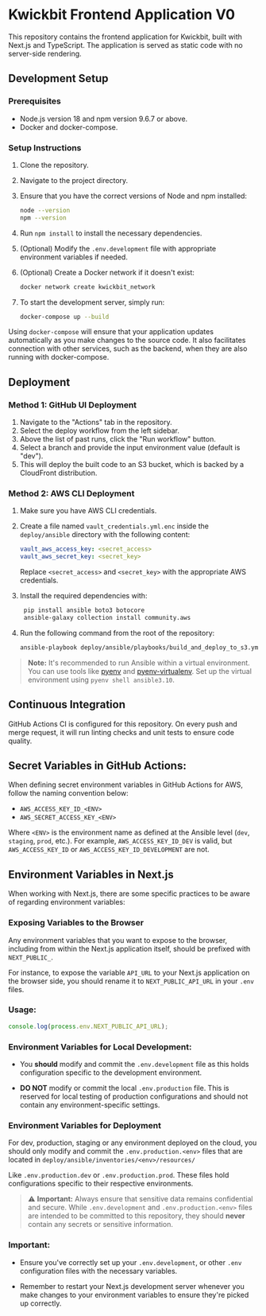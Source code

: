 # Kwickbit Frontend Application V0

This repository contains the frontend application for Kwickbit, built with Next.js and TypeScript. The application is served as static code with no server-side rendering.

## Development Setup

### Prerequisites

- Node.js version 18 and npm version 9.6.7 or above.
- Docker and docker-compose.

### Setup Instructions

1. Clone the repository.
2. Navigate to the project directory.
3. Ensure that you have the correct versions of Node and npm installed:

    ```bash
    node --version
    npm --version
    ```

4. Run `npm install` to install the necessary dependencies.
5. (Optional) Modify the `.env.development` file with appropriate environment variables if needed.
6. (Optional) Create a Docker network if it doesn't exist:

    ```bash
    docker network create kwickbit_network
    ```

7. To start the development server, simply run:

    ```bash
    docker-compose up --build
    ```

Using `docker-compose` will ensure that your application updates automatically as you make changes to the source code. It also facilitates connection with other services, such as the backend, when they are also running with docker-compose.

## Deployment

### Method 1: GitHub UI Deployment

1. Navigate to the "Actions" tab in the repository.
2. Select the deploy workflow from the left sidebar.
3. Above the list of past runs, click the "Run workflow" button.
4. Select a branch and provide the input environment value (default is "dev").
5. This will deploy the built code to an S3 bucket, which is backed by a CloudFront distribution.

### Method 2: AWS CLI Deployment

1. Make sure you have AWS CLI credentials.
2. Create a file named `vault_credentials.yml.enc` inside the `deploy/ansible` directory with the following content:

    ```yaml
    vault_aws_access_key: <secret_access>
    vault_aws_secret_key: <secret_key>
    ```

    Replace `<secret_access>` and `<secret_key>` with the appropriate AWS credentials.
3. Install the required dependencies with:
   ```bash
    pip install ansible boto3 botocore
    ansible-galaxy collection install community.aws
    ```
4. Run the following command from the root of the repository:
    ```bash
    ansible-playbook deploy/ansible/playbooks/build_and_deploy_to_s3.yml -i deploy/ansible/inventories/dev/ -e@deploy/ansible/vault_credentials.yml.enc
    ```
> **Note:** It's recommended to run Ansible within a virtual environment. You can use tools like [pyenv](https://github.com/pyenv/pyenv) and [pyenv-virtualenv](https://github.com/pyenv/pyenv-virtualenv). Set up the virtual environment using `pyenv shell ansible3.10`.


## Continuous Integration

GitHub Actions CI is configured for this repository. On every push and merge request, it will run linting checks and unit tests to ensure code quality.


## Secret Variables in GitHub Actions:

When defining secret environment variables in GitHub Actions for AWS, follow the naming convention below:

- `AWS_ACCESS_KEY_ID_<ENV>`
- `AWS_SECRET_ACCESS_KEY_<ENV>`

Where `<ENV>` is the environment name as defined at the Ansible level (`dev`, `staging`, `prod`, etc.).
For example, `AWS_ACCESS_KEY_ID_DEV` is valid, but `AWS_ACCESS_KEY_ID` or `AWS_ACCESS_KEY_ID_DEVELOPMENT` are not.


## Environment Variables in Next.js

When working with Next.js, there are some specific practices to be aware of regarding environment variables:

### Exposing Variables to the Browser

Any environment variables that you want to expose to the browser, including from within the Next.js application itself, should be prefixed with `NEXT_PUBLIC_`.

For instance, to expose the variable `API_URL` to your Next.js application on the browser side, you should rename it to `NEXT_PUBLIC_API_URL` in your `.env` files.

### Usage:

```javascript
console.log(process.env.NEXT_PUBLIC_API_URL);
```

### Environment Variables for Local Development:

- You **should** modify and commit the `.env.development` file as this holds configuration specific to the development environment.

- **DO NOT** modify or commit the local `.env.production` file. This is reserved for local testing of production configurations and should not contain any environment-specific settings.

### Environment Variables for Deployment

For dev, production, staging or any environment deployed on the cloud, you should only modify and commit the `.env.production.<env>` files that are located in `deploy/ansible/inventories/<env>/resources/`

Like `.env.production.dev` or `.env.production.prod`.
These files hold configurations specific to their respective environments.

> ⚠️ **Important:** Always ensure that sensitive data remains confidential and secure. While `.env.development` and `.env.production.<env>` files are intended to be committed to this repository, they should **never** contain any secrets or sensitive information.


### Important:

- Ensure you've correctly set up your `.env.development`, or other `.env` configuration files with the necessary variables.

- Remember to restart your Next.js development server whenever you make changes to your environment variables to ensure they're picked up correctly.

